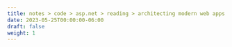 ```yaml
---
title: notes > code > asp.net > reading > architecting modern web apps
date: 2023-05-25T00:00:00-06:00
draft: false
weight: 1
---
```


